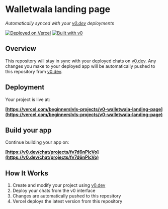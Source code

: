 # Walletwala landing page

*Automatically synced with your [v0.dev](https://v0.dev) deployments*

[![Deployed on Vercel](https://img.shields.io/badge/Deployed%20on-Vercel-black?style=for-the-badge&logo=vercel)](https://vercel.com/beginnerslvls-projects/v0-walletwala-landing-page)
[![Built with v0](https://img.shields.io/badge/Built%20with-v0.dev-black?style=for-the-badge)](https://v0.dev/chat/projects/fv7d6nPlcVo)

## Overview

This repository will stay in sync with your deployed chats on [v0.dev](https://v0.dev).
Any changes you make to your deployed app will be automatically pushed to this repository from [v0.dev](https://v0.dev).

## Deployment

Your project is live at:

**[https://vercel.com/beginnerslvls-projects/v0-walletwala-landing-page](https://vercel.com/beginnerslvls-projects/v0-walletwala-landing-page)**

## Build your app

Continue building your app on:

**[https://v0.dev/chat/projects/fv7d6nPlcVo](https://v0.dev/chat/projects/fv7d6nPlcVo)**

## How It Works

1. Create and modify your project using [v0.dev](https://v0.dev)
2. Deploy your chats from the v0 interface
3. Changes are automatically pushed to this repository
4. Vercel deploys the latest version from this repository
